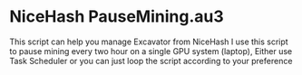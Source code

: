 # NiceHash PauseMining.au3
This script can help you manage Excavator from NiceHash
I use this script to pause mining every two hour on a single GPU system (laptop),
Either use Task Scheduler or you can just loop the script according to your preference

